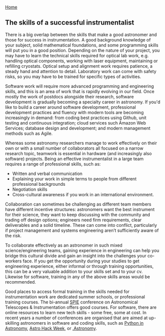 [Home](index.md)

## The skills of a successful instrumentalist

There is a big overlap between the skills that make a good astronomer and those for success in instrumentation. A good background knowledge of your subject, solid mathematical foundations, and some programming skills will put you in a good position. Depending on the nature of your project, you may have to learn the technical skills required for optical lab work, e.g. handling optical components, working with laser equipment, maintaining or refilling cryostats. Optical setup and alignment work requires patience, a steady hand and attention to detail. Laboratory work can come with safety risks, so you may have to be trained for specific types of activities. 

Software work will require more advanced programming and engineering skills, and this is an area of work that is rapidly evolving in our field. Once mostly the work of postdocs alongside their research, software development is gradually becoming a specialty career in astronomy. If you'd like to build a career around software development, professional development practices and fluency with modern tools are becoming increasingly in demand: from coding best practices using Github, unit testing and continuous integration; cloud services such Amazon Web Services; database design and development; and modern management methods such as Agile. 

Whereas some astronomy researchers manage to work effectively on their own or with a small number of collaborators all focused on a narrow research topic, teamwork is essential in hardware (and increasingly also software) projects. Being an effective instrumentalist in a large team requires a range of professional skills, such as:


* Written and verbal communication 
* Explaining your work in simple terms to people from different professional backgrounds
* Negotiation skills
* Cross-cultural awareness if you work in an international environment.


Collaboration can sometimes be challenging as different team members have different incentive structures: astronomers want the best instrument for their science, they want to keep discussing with the community and trading off design options; engineers need firm requirements, clear deliverables and a solid timeline. These can come into conflict, particularly if project management and systems engineering aren’t sufficiently aware of the risk.

To collaborate effectively as an astronomer in such mixed science/engineering teams, gaining experience in engineering can help you bridge this cultural divide and gain an insight into the challenges your co-workers face. If you get the opportunity during your studies to get engineering experience, either informal or through training opportunities, this can be a very valuable addition to your skills set and to your cv. Likewise for software, training in any of the above skills areas would be recommended.

Good places to access formal training in the skills needed for instrumentation work are dedicated summer schools, or professional training courses. The bi-annual [SPIE](http://www.spie.org) conference on Astronomical Telescopes & Instrumentation offers good courses. For software, there are online resources to learn new tech skills - some free, some at cost. In recent years a number of conferences are organised that are aimed at up-skilling astronomers in software and coding skills, such as [Python in Astronomy](http://openastronomy.org/pyastro/), [Astro Hack Week](http://astrohackweek.org/2019/), or [.Astronomy](http://www.dotastronomy.com).
